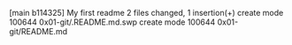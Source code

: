 [main b114325] My first readme
 2 files changed, 1 insertion(+)
 create mode 100644 0x01-git/.README.md.swp
 create mode 100644 0x01-git/README.md
